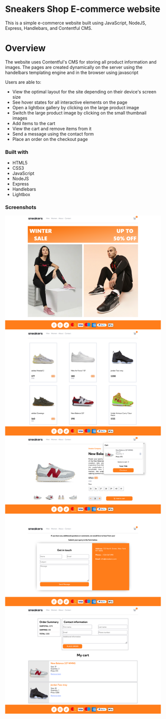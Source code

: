 # Sneakers Shop E-commerce website

This is a simple e-commerce website built using JavaScript, NodeJS, Express, Handlebars, and Contentful CMS.

# Overview

The website uses Contentful's CMS for storing all product information and images.
The pages are created dynamically on the server using the handelbars templating engine and in the browser using javascript

Users are able to:

- View the optimal layout for the site depending on their device's screen size
- See hover states for all interactive elements on the page
- Open a lightbox gallery by clicking on the large product image
- Switch the large product image by clicking on the small thumbnail images
- Add items to the cart
- View the cart and remove items from it
- Send a message using the contact form
- Place an order on the checkout page

### Built with

- HTML5
- CSS3
- JavaScript
- NodeJS
- Express
- Handlebars
- Lightbox

### Screenshots

![](./screenshots/home.png?raw=true "Home page")
![](./screenshots/men.png?raw=true "Men products page")
![](./screenshots/product.png?raw=true "Single product page")
![](./screenshots/contact.png?raw=true "Contact page")
![](./screenshots/checkout.png?raw=true "Checkout page")
